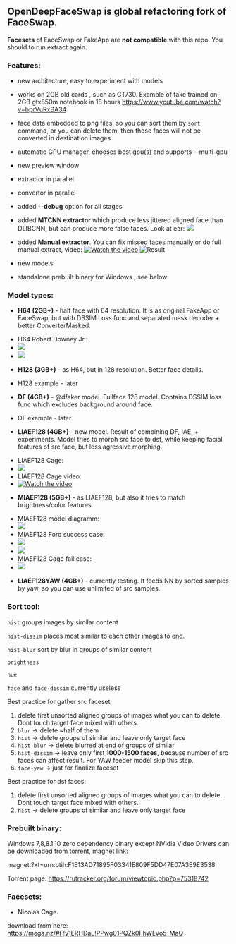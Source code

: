 ## **OpenDeepFaceSwap** is global refactoring fork of FaceSwap.

**Facesets** of FaceSwap or FakeApp are **not compatible** with this repo. You should to run extract again.

### **Features**:

- new architecture, easy to experiment with models

- works on 2GB old cards , such as GT730. Example of fake trained on 2GB gtx850m notebook in 18 hours https://www.youtube.com/watch?v=bprVuRxBA34

- face data embedded to png files, so you can sort them by `sort` command, or you can delete them, then these faces will not be converted in destination images

- automatic GPU manager, chooses best gpu(s) and supports --multi-gpu

- new preview window

- extractor in parallel

- convertor in parallel

- added **--debug** option for all stages

- added **MTCNN extractor** which produce less jittered aligned face than DLIBCNN, but can produce more false faces. Look at ear:
![](https://i.imgur.com/5qLiiOV.gif)

- added **Manual extractor**. You can fix missed faces manually or do full manual extract, video:
[![Watch the video](https://i.imgur.com/BDrPKR2.jpg)](https://webm.video/i/ogL0DL.mp4)
![Result](https://user-images.githubusercontent.com/8076202/38454756-0fa7a86c-3a7e-11e8-9065-182b4a8a7a43.gif)

- new models

- standalone prebuilt binary for Windows , see below

### **Model types**:

- **H64 (2GB+)** - half face with 64 resolution. It is as original FakeApp or FaceSwap, but with DSSIM Loss func and separated mask decoder + better ConverterMasked.
* H64 Robert Downey Jr.:
* ![](https://github.com/iperov/OpenDeepFaceSwap/blob/master/doc/H64_Downey_0.jpg)
* ![](https://github.com/iperov/OpenDeepFaceSwap/blob/master/doc/H64_Downey_1.jpg)

- **H128 (3GB+)** - as H64, but in 128 resolution. Better face details.
* H128 example - later

- **DF (4GB+)** - @dfaker model. Fullface 128 model. Contains DSSIM loss func which excludes background around face.
* DF example - later

- **LIAEF128 (4GB+)** - new model. Result of combining DF, IAE, + experiments. Model tries to morph src face to dst, while keeping facial features of src face, but less agressive morphing.
* LIAEF128 Cage:
* ![](https://github.com/iperov/OpenDeepFaceSwap/blob/master/doc/LIAEF128_Cage_0.jpg)
* LIAEF128 Cage video:
* [![Watch the video](https://img.youtube.com/vi/lv0v4Pbyk_o/0.jpg)](https://youtu.be/lv0v4Pbyk_o)
- **MIAEF128 (5GB+)** - as LIAEF128, but also it tries to match brightness/color features.
* MIAEF128 model diagramm:
* ![](https://github.com/iperov/OpenDeepFaceSwap/blob/master/doc/MIAEF128_diagramm.png)
* MIAEF128 Ford success case:
* ![](https://github.com/iperov/OpenDeepFaceSwap/blob/master/doc/MIAEF128_Ford_0.jpg)
* ![](https://github.com/iperov/OpenDeepFaceSwap/blob/master/doc/MIAEF128_Ford_1.jpg)
* MIAEF128 Cage fail case:
* ![](https://github.com/iperov/OpenDeepFaceSwap/blob/master/doc/MIAEF128_Cage_fail.jpg)
- **LIAEF128YAW (4GB+)** - currently testing. It feeds NN by sorted samples by yaw, so you can use unlimited of src samples.

### **Sort tool**:

`hist` groups images by similar content

`hist-dissim` places most similar to each other images to end.

`hist-blur` sort by blur in groups of similar content

`brightness` 

`hue`

`face` and `face-dissim` currently useless

Best practice for gather src faceset:

1) delete first unsorted aligned groups of images what you can to delete. Dont touch target face mixed with others.
2) `blur` -> delete ~half of them
3) `hist` -> delete groups of similar and leave only target face
4) `hist-blur` -> delete blurred at end of groups of similar
5) `hist-dissim` -> leave only first **1000-1500 faces**, because number of src faces can affect result. For YAW feeder model skip this step.
6) `face-yaw` -> just for finalize faceset

Best practice for dst faces:

1) delete first unsorted aligned groups of images what you can to delete. Dont touch target face mixed with others.
2) `hist` -> delete groups of similar and leave only target face

### **Prebuilt binary**:

Windows 7,8,8.1,10 zero dependency binary except NVidia Video Drivers can be downloaded from torrent, magnet link: 

magnet:?xt=urn:btih:F1E13AD71895F03341E809F5DD47E07A3E9E3538

Torrent page: https://rutracker.org/forum/viewtopic.php?p=75318742

### **Facesets**:

- Nicolas Cage.

download from here: https://mega.nz/#F!y1ERHDaL!PPwg01PQZk0FhWLVo5_MaQ